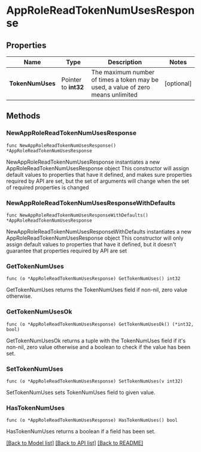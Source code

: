 # AppRoleReadTokenNumUsesResponse

## Properties

Name | Type | Description | Notes
------------ | ------------- | ------------- | -------------
**TokenNumUses** | Pointer to **int32** | The maximum number of times a token may be used, a value of zero means unlimited | [optional] 

## Methods

### NewAppRoleReadTokenNumUsesResponse

`func NewAppRoleReadTokenNumUsesResponse() *AppRoleReadTokenNumUsesResponse`

NewAppRoleReadTokenNumUsesResponse instantiates a new AppRoleReadTokenNumUsesResponse object
This constructor will assign default values to properties that have it defined,
and makes sure properties required by API are set, but the set of arguments
will change when the set of required properties is changed

### NewAppRoleReadTokenNumUsesResponseWithDefaults

`func NewAppRoleReadTokenNumUsesResponseWithDefaults() *AppRoleReadTokenNumUsesResponse`

NewAppRoleReadTokenNumUsesResponseWithDefaults instantiates a new AppRoleReadTokenNumUsesResponse object
This constructor will only assign default values to properties that have it defined,
but it doesn't guarantee that properties required by API are set

### GetTokenNumUses

`func (o *AppRoleReadTokenNumUsesResponse) GetTokenNumUses() int32`

GetTokenNumUses returns the TokenNumUses field if non-nil, zero value otherwise.

### GetTokenNumUsesOk

`func (o *AppRoleReadTokenNumUsesResponse) GetTokenNumUsesOk() (*int32, bool)`

GetTokenNumUsesOk returns a tuple with the TokenNumUses field if it's non-nil, zero value otherwise
and a boolean to check if the value has been set.

### SetTokenNumUses

`func (o *AppRoleReadTokenNumUsesResponse) SetTokenNumUses(v int32)`

SetTokenNumUses sets TokenNumUses field to given value.

### HasTokenNumUses

`func (o *AppRoleReadTokenNumUsesResponse) HasTokenNumUses() bool`

HasTokenNumUses returns a boolean if a field has been set.


[[Back to Model list]](../README.md#documentation-for-models) [[Back to API list]](../README.md#documentation-for-api-endpoints) [[Back to README]](../README.md)


